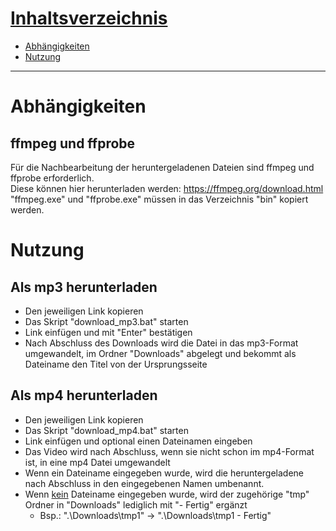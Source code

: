 # <ins>Inhaltsverzeichnis</ins>
* [Abhängigkeiten](#abhängigkeiten)
* [Nutzung](#nutzung)

---

# Abhängigkeiten
## ffmpeg und ffprobe
Für die Nachbearbeitung der heruntergeladenen Dateien sind ffmpeg und ffprobe erforderlich.
<br/>Diese können hier herunterladen werden: https://ffmpeg.org/download.html
<br/>"ffmpeg.exe" und "ffprobe.exe" müssen in das Verzeichnis "bin" kopiert werden.

# Nutzung
## Als mp3 herunterladen
* Den jeweiligen Link kopieren
* Das Skript "download_mp3.bat" starten
* Link einfügen und mit "Enter" bestätigen
* Nach Abschluss des Downloads wird die Datei in das mp3-Format umgewandelt, im Ordner "Downloads" abgelegt und bekommt als Dateiname den Titel von der Ursprungsseite

## Als mp4 herunterladen
* Den jeweiligen Link kopieren
* Das Skript "download_mp4.bat" starten
* Link einfügen und optional einen Dateinamen eingeben
* Das Video wird nach Abschluss, wenn sie nicht schon im mp4-Format ist, in eine mp4 Datei umgewandelt
* Wenn ein Dateiname eingegeben wurde, wird die heruntergeladene nach Abschluss in den eingegebenen Namen umbenannt.
* Wenn <ins>kein</ins> Dateiname eingegeben wurde, wird der zugehörige "tmp" Ordner in "Downloads" lediglich mit "- Fertig" ergänzt
    * Bsp.: ".\Downloads\tmp1" -> ".\Downloads\tmp1 - Fertig"
